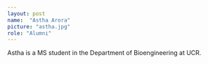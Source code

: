 ```yaml
---
layout: post
name:  "Astha Arora"
picture: "astha.jpg"
role: "Alumni"
---
```

Astha is a MS student in the Department of Bioengineering at UCR.
<br>

<br>

<br>


<br>